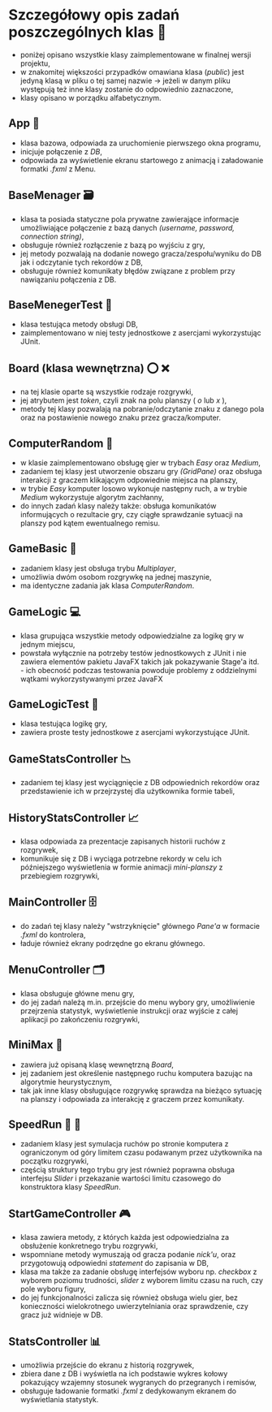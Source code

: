 # Szczegółowy opis zadań poszczególnych klas :page_with_curl:  
- poniżej opisano wszystkie klasy zaimplementowane w finalnej wersji projektu,  
- w znakomitej większości przypadków omawiana klasa (*public*) jest jedyną klasą w pliku o tej samej nazwie -> jeżeli w danym pliku występują też inne klasy zostanie do odpowiednio zaznaczone,  
- klasy opisano w porządku alfabetycznym.  

## App :iphone:  
- klasa bazowa, odpowiada za uruchomienie pierwszego okna programu,  
- inicjuje połączenie z _DB_,  
- odpowiada za wyświetlenie ekranu startowego z animacją i załadowanie formatki *.fxml* z Menu.
## BaseMenager  :card_file_box:
- klasa ta posiada statyczne pola prywatne zawierające informacje umożliwiające połączenie z bazą danych *(username, password, connection string)*,
- obsługuje również rozłączenie z bazą po wyjściu z gry,
- jej metody pozwalają na dodanie nowego gracza/zespołu/wyniku do DB jak i odczytanie tych rekordów z DB,
- obsługuje również komunikaty błędów związane z problem przy nawiązaniu połączenia z DB.

## BaseMenegerTest  :microscope: 
- klasa testująca metody obsługi DB,  
- zaimplementowano w niej testy jednostkowe z asercjami wykorzystując JUnit.

## Board (klasa wewnętrzna) :o: :x:  
- na tej klasie oparte są wszystkie rodzaje rozgrywki,  
- jej atrybutem jest *token*, czyli znak na polu planszy ( _o_ lub _x_ ),  
- metody tej klasy pozwalają na pobranie/odczytanie znaku z danego pola oraz na postawienie nowego znaku przez gracza/komputer.  


## ComputerRandom  :game_die: 
- w klasie zaimplementowano obsługę gier w trybach *Easy* oraz *Medium*,
- zadaniem tej klasy jest utworzenie obszaru gry *(GridPane)* oraz obsługa interakcji z graczem klikającym odpowiednie miejsca na planszy,
- w trybie _Easy_ komputer losowo wykonuje następny ruch, a w trybie *Medium* wykorzystuje algorytm zachłanny,
- do innych zadań klasy należy także: obsługa komunikatów informujących o rezultacie gry, czy ciągłe sprawdzanie sytuacji na planszy pod kątem ewentualnego remisu. 
## GameBasic  :game_die: 
- zadaniem klasy jest obsługa trybu _Multiplayer_,
- umożliwia dwóm osobom rozgrywkę na jednej maszynie, 
- ma identyczne zadania jak klasa _ComputerRandom_.
## GameLogic :computer:  
- klasa grupująca wszystkie metody odpowiedzialne za logikę gry w jednym miejscu,  
- powstała wyłącznie na potrzeby testów jednostkowych z JUnit i nie zawiera elementów pakietu JavaFX takich jak pokazywanie Stage'a itd. - ich obecność podczas testowania powoduje problemy z oddzielnymi wątkami wykorzystywanymi przez JavaFX
## GameLogicTest :microscope:  
- klasa testująca logikę gry,  
- zawiera proste testy jednostkowe z asercjami wykorzystujące JUnit.  
## GameStatsController  :chart_with_downwards_trend: 
- zadaniem tej klasy jest wyciągnięcie z DB odpowiednich rekordów oraz przedstawienie ich w przejrzystej dla użytkownika formie tabeli,
## HistoryStatsController  :chart_with_upwards_trend: 
- klasa odpowiada za prezentacje zapisanych historii ruchów z rozgrywek, 
- komunikuje się z DB i wyciąga potrzebne rekordy w celu ich późniejszego wyświetlenia w formie animacji *mini-planszy* z przebiegiem rozgrywki,  
## MainController :file_cabinet: 
- do zadań tej klasy należy "wstrzyknięcie" głównego _Pane'a_ w formacie *.fxml* do kontrolera,
- ładuje również ekrany podrzędne go ekranu głównego.
## MenuController :card_index_dividers:
- klasa obsługuje główne menu gry,   
- do jej zadań należą m.in. przejście do menu wybory gry, umożliwienie przejrzenia statystyk, wyświetlenie instrukcji oraz wyjście z całej aplikacji po zakończeniu rozgrywki,  
## MiniMax  :game_die:  
- zawiera już opisaną klasę wewnętrzną *Board*,  
- jej zadaniem jest określenie następnego ruchu komputera bazując na algorytmie heurystycznym,  
- tak jak inne klasy obsługujące rozgrywkę sprawdza na bieżąco sytuację na planszy i odpowiada za interakcję z graczem przez komunikaty.  
## SpeedRun  :game_die: :runner: 
- zadaniem klasy jest symulacja ruchów po stronie komputera z ograniczonym od góry limitem czasu podawanym przez użytkownika na początku rozgrywki,
- częścią struktury tego trybu gry jest również poprawna obsługa interfejsu *Slider* i przekazanie wartości limitu czasowego do konstruktora klasy *SpeedRun*.  
## StartGameController :video_game: 
- klasa zawiera metody, z których każda jest odpowiedzialna za obsłużenie konkretnego trybu rozgrywki,  
- wspomniane metody wymuszają od gracza podanie *nick'u*, oraz przygotowują odpowiedni *statement* do zapisania w DB,  
- klasa ma także za zadanie obsługę interfejsów wyboru np. _checkbox_ z wyborem poziomu trudności, _slider_ z wyborem limitu czasu na ruch, czy pole wyboru figury,  
- do jej funkcjonalności zalicza się również obsługa wielu gier, bez konieczności wielokrotnego uwierzytelniania oraz sprawdzenie, czy gracz już widnieje w DB.  
## StatsController :bar_chart:   
- umożliwia przejście do ekranu z historią rozgrywek,  
- zbiera dane z DB i wyświetla na ich podstawie wykres kołowy pokazujący wzajemny stosunek wygranych do przegranych i remisów,  
- obsługuje ładowanie formatki *.fxml* z dedykowanym ekranem do wyświetlania statystyk.
